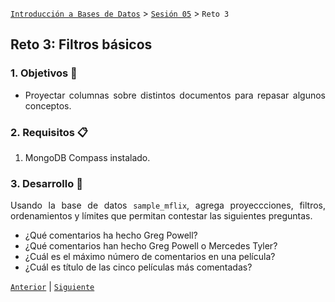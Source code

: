 [`Introducción a Bases de Datos`](../../Readme.md) > [`Sesión 05`](../Readme.md) > `Reto 3`
	
## Reto 3: Filtros básicos

<div style="text-align: justify;">

### 1. Objetivos :dart:

- Proyectar columnas sobre distintos documentos para repasar algunos conceptos.

### 2. Requisitos :clipboard:

1. MongoDB Compass instalado.

### 3. Desarrollo :rocket:

Usando la base de datos `sample_mflix`, agrega proyeccciones, filtros, ordenamientos y límites que permitan contestar las siguientes preguntas.

- ¿Qué comentarios ha hecho Greg Powell?
- ¿Qué comentarios han hecho Greg Powell o Mercedes Tyler?
- ¿Cuál es el máximo número de comentarios en una película?
- ¿Cuál es título de las cinco películas más comentadas?

[`Anterior`](../Ejemplo-05/Readme.md) | [`Siguiente`](../Readme.md#3-proyecto-hammer)

</div>
